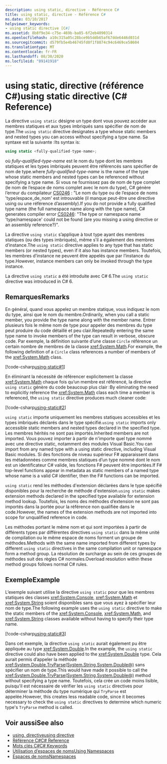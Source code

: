 ```yaml
---
description: using static, directive - Référence C#
title: using static, directive - Référence C#
ms.date: 03/10/2017
helpviewer_keywords:
- using static directive [C#]
ms.assetid: 8b8f9e34-c75e-469b-ba85-6f2eb4090314
ms.openlocfilehash: a10c315a05c28bce9b5ddb65af67dde6446d031d
ms.sourcegitcommit: d579fb5e4b46745fd0f1f8874c94c6469ce58604
ms.translationtype: MT
ms.contentlocale: fr-FR
ms.lasthandoff: 08/30/2020
ms.locfileid: "89141918"
---
```

# <a name="using-static-directive-c-reference"></a><span data-ttu-id="3ea99-103">using static, directive (référence C#)</span><span class="sxs-lookup"><span data-stu-id="3ea99-103">using static directive (C# Reference)</span></span>

<span data-ttu-id="3ea99-104">La directive `using static` désigne un type dont vous pouvez accéder aux membres statiques et aux types imbriqués sans spécifier de nom de type.</span><span class="sxs-lookup"><span data-stu-id="3ea99-104">The `using static` directive designates a type whose static members and nested types you can access without specifying a type name.</span></span> <span data-ttu-id="3ea99-105">Sa syntaxe est la suivante :</span><span class="sxs-lookup"><span data-stu-id="3ea99-105">Its syntax is:</span></span>

```csharp
using static <fully-qualified-type-name>;
```

<span data-ttu-id="3ea99-106">où *fully-qualified-type-name* est le nom du type dont les membres statiques et les types imbriqués peuvent être référencés sans spécifier de nom de type.</span><span class="sxs-lookup"><span data-stu-id="3ea99-106">where *fully-qualified-type-name* is the name of the type whose static members and nested types can be referenced without specifying a type name.</span></span> <span data-ttu-id="3ea99-107">Si vous ne fournissez pas de nom de type complet (le nom de l’espace de noms complet avec le nom du type), C# génère l’erreur du compilateur [CS0246](../compiler-messages/cs0246.md) : "Le nom du type ou de l’espace de noms 'type/espace_de_nom' est introuvable (il manque peut-être une directive using ou une référence d’assembly).</span><span class="sxs-lookup"><span data-stu-id="3ea99-107">If you do not provide a fully qualified type name (the full namespace name along with the type name), C# generates compiler error [CS0246](../compiler-messages/cs0246.md): "The type or namespace name 'type/namespace' could not be found (are you missing a using directive or an assembly reference?)".</span></span>

<span data-ttu-id="3ea99-108">La directive `using static` s’applique à tout type ayant des membres statiques (ou des types imbriqués), même s’il a également des membres d’instance.</span><span class="sxs-lookup"><span data-stu-id="3ea99-108">The `using static` directive applies to any type that has static members (or nested types), even if it also has instance members.</span></span> <span data-ttu-id="3ea99-109">Toutefois, les membres d’instance ne peuvent être appelés que par l’instance du type.</span><span class="sxs-lookup"><span data-stu-id="3ea99-109">However, instance members can only be invoked through the type instance.</span></span>

<span data-ttu-id="3ea99-110">La directive `using static` a été introduite avec C# 6.</span><span class="sxs-lookup"><span data-stu-id="3ea99-110">The `using static` directive was introduced in C# 6.</span></span>

## <a name="remarks"></a><span data-ttu-id="3ea99-111">Remarques</span><span class="sxs-lookup"><span data-stu-id="3ea99-111">Remarks</span></span>

<span data-ttu-id="3ea99-112">En général, quand vous appelez un membre statique, vous indiquez le nom du type, ainsi que le nom du membre.</span><span class="sxs-lookup"><span data-stu-id="3ea99-112">Ordinarily, when you call a static member, you provide the type name along with the member name.</span></span> <span data-ttu-id="3ea99-113">Entrer plusieurs fois le même nom de type pour appeler des membres du type peut produire du code détaillé et peu clair.</span><span class="sxs-lookup"><span data-stu-id="3ea99-113">Repeatedly entering the same type name to invoke members of the type can result in verbose, obscure code.</span></span> <span data-ttu-id="3ea99-114">Par exemple, la définition suivante d’une classe `Circle` référence un certain nombre de membres de la classe <xref:System.Math>.</span><span class="sxs-lookup"><span data-stu-id="3ea99-114">For example, the following definition of a `Circle` class references a number of members of the <xref:System.Math> class.</span></span>

[!code-csharp[using-static#1](~/samples/snippets/csharp/language-reference/keywords/using/using-static1.cs#1)]

<span data-ttu-id="3ea99-115">En éliminant la nécessité de référencer explicitement la classe <xref:System.Math> chaque fois qu’un membre est référencé, la directive `using static` génère du code beaucoup plus clair :</span><span class="sxs-lookup"><span data-stu-id="3ea99-115">By eliminating the need to explicitly reference the <xref:System.Math> class each time a member is referenced, the `using static` directive produces much cleaner code:</span></span>

[!code-csharp[using-static#2](~/samples/snippets/csharp/language-reference/keywords/using/using-static2.cs#1)]

<span data-ttu-id="3ea99-116">`using static` importe uniquement les membres statiques accessibles et les types imbriqués déclarés dans le type spécifié.</span><span class="sxs-lookup"><span data-stu-id="3ea99-116">`using static` imports only accessible static members and nested types declared in the specified type.</span></span>  <span data-ttu-id="3ea99-117">Les membres hérités ne sont pas importés.</span><span class="sxs-lookup"><span data-stu-id="3ea99-117">Inherited members are not imported.</span></span>  <span data-ttu-id="3ea99-118">Vous pouvez importer à partir de n'importe quel type nommé avec une directive static, notamment des modules Visual Basic.</span><span class="sxs-lookup"><span data-stu-id="3ea99-118">You can import from any named type with a using static directive, including Visual Basic modules.</span></span>  <span data-ttu-id="3ea99-119">Si des fonctions de niveau supérieur F# apparaissent dans les métadonnées comme membres statiques d’un type nommé dont le nom est un identificateur C# valide, les fonctions F# peuvent être importées.</span><span class="sxs-lookup"><span data-stu-id="3ea99-119">If F# top-level functions appear in metadata as static members of a named type whose name is a valid C# identifier, then the F# functions can be imported.</span></span>

 <span data-ttu-id="3ea99-120">`using static` rend les méthodes d'extension déclarées dans le type spécifié disponibles pour la recherche de méthode d'extension.</span><span class="sxs-lookup"><span data-stu-id="3ea99-120">`using static` makes extension methods declared in the specified type available for extension method lookup.</span></span>  <span data-ttu-id="3ea99-121">Toutefois, les noms des méthodes d’extension ne sont pas importés dans la portée pour la référence non qualifiée dans le code.</span><span class="sxs-lookup"><span data-stu-id="3ea99-121">However, the names of the extension methods are not imported into scope for unqualified reference in code.</span></span>

 <span data-ttu-id="3ea99-122">Les méthodes portant le même nom et qui sont importées à partir de différents types par différentes directives `using static` dans la même unité de compilation ou le même espace de noms forment un groupe de méthodes.</span><span class="sxs-lookup"><span data-stu-id="3ea99-122">Methods with the same name imported from different types by different `using static` directives in the same compilation unit or namespace form a method group.</span></span>  <span data-ttu-id="3ea99-123">La résolution de surcharge au sein de ces groupes de méthodes suit des règles C# normales.</span><span class="sxs-lookup"><span data-stu-id="3ea99-123">Overload resolution within these method groups follows normal C# rules.</span></span>

## <a name="example"></a><span data-ttu-id="3ea99-124">Exemple</span><span class="sxs-lookup"><span data-stu-id="3ea99-124">Example</span></span>

<span data-ttu-id="3ea99-125">L’exemple suivant utilise la directive `using static` pour que les membres statiques des classes <xref:System.Console>, <xref:System.Math> et <xref:System.String> soient disponibles sans que vous ayez à spécifier leur nom de type.</span><span class="sxs-lookup"><span data-stu-id="3ea99-125">The following example uses the `using static` directive to make the static members of the <xref:System.Console>, <xref:System.Math>, and <xref:System.String> classes available without having to specify their type name.</span></span>

[!code-csharp[using-static#3](~/samples/snippets/csharp/language-reference/keywords/using/using-static3.cs)]

<span data-ttu-id="3ea99-126">Dans cet exemple, la directive `using static` aurait également pu être appliquée au type <xref:System.Double>.</span><span class="sxs-lookup"><span data-stu-id="3ea99-126">In the example, the `using static` directive could also have been applied to the <xref:System.Double> type.</span></span> <span data-ttu-id="3ea99-127">Cela aurait permis d’appeler la méthode <xref:System.Double.TryParse(System.String,System.Double@)> sans spécifier un nom de type.</span><span class="sxs-lookup"><span data-stu-id="3ea99-127">This would have made it possible to call the <xref:System.Double.TryParse(System.String,System.Double@)> method without specifying a type name.</span></span> <span data-ttu-id="3ea99-128">Toutefois, cela crée un code moins lisible, puisqu’il est nécessaire de vérifier les `using static` directives pour déterminer la méthode du type numérique qui `TryParse` est appelée.</span><span class="sxs-lookup"><span data-stu-id="3ea99-128">However, this creates less readable code, since it becomes necessary to check the `using static` directives to determine which numeric type's `TryParse` method is called.</span></span>

## <a name="see-also"></a><span data-ttu-id="3ea99-129">Voir aussi</span><span class="sxs-lookup"><span data-stu-id="3ea99-129">See also</span></span>

- [<span data-ttu-id="3ea99-130">using, directive</span><span class="sxs-lookup"><span data-stu-id="3ea99-130">using directive</span></span>](using-directive.md)
- [<span data-ttu-id="3ea99-131">Référence C#</span><span class="sxs-lookup"><span data-stu-id="3ea99-131">C# Reference</span></span>](../index.md)
- [<span data-ttu-id="3ea99-132">Mots clés C#</span><span class="sxs-lookup"><span data-stu-id="3ea99-132">C# Keywords</span></span>](index.md)
- [<span data-ttu-id="3ea99-133">Utilisation d’espaces de noms</span><span class="sxs-lookup"><span data-stu-id="3ea99-133">Using Namespaces</span></span>](../../programming-guide/namespaces/using-namespaces.md)
- [<span data-ttu-id="3ea99-134">Espaces de noms</span><span class="sxs-lookup"><span data-stu-id="3ea99-134">Namespaces</span></span>](../../programming-guide/namespaces/index.md)
